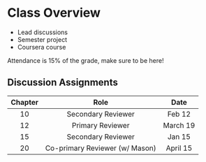 # Class Overview

- Lead discussions
- Semester project
- Coursera course

Attendance is 15% of the grade, make sure to be here!

## Discussion Assignments

| Chapter |              Role              |   Date   |
| :-----: | :----------------------------: | :------: |
|   10    |       Secondary Reviewer       |  Feb 12  |
|   12    |        Primary Reviewer        | March 19 |
|   15    |       Secondary Reviewer       |  Jan 15  |
|   20    | Co-primary Reviewer (w/ Mason) | April 15 |


